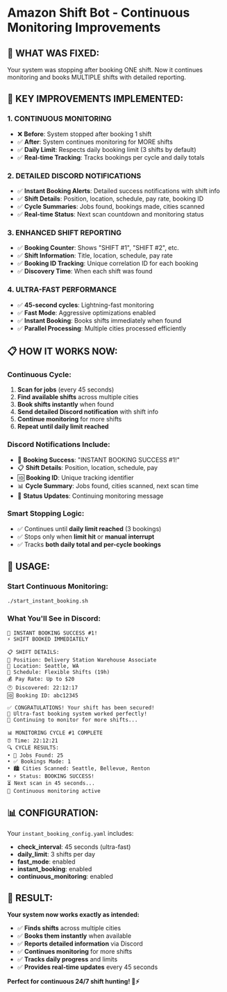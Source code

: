 # Amazon Shift Bot - Continuous Monitoring Improvements

## 🎯 **WHAT WAS FIXED:**

Your system was stopping after booking ONE shift. Now it continues monitoring and books MULTIPLE shifts with detailed reporting.

## 🚀 **KEY IMPROVEMENTS IMPLEMENTED:**

### 1. **CONTINUOUS MONITORING** 
- ❌ **Before**: System stopped after booking 1 shift
- ✅ **After**: System continues monitoring for MORE shifts
- ✅ **Daily Limit**: Respects daily booking limit (3 shifts by default)
- ✅ **Real-time Tracking**: Tracks bookings per cycle and daily totals

### 2. **DETAILED DISCORD NOTIFICATIONS**
- ✅ **Instant Booking Alerts**: Detailed success notifications with shift info
- ✅ **Shift Details**: Position, location, schedule, pay rate, booking ID
- ✅ **Cycle Summaries**: Jobs found, bookings made, cities scanned
- ✅ **Real-time Status**: Next scan countdown and monitoring status

### 3. **ENHANCED SHIFT REPORTING**
- ✅ **Booking Counter**: Shows "SHIFT #1", "SHIFT #2", etc.
- ✅ **Shift Information**: Title, location, schedule, pay rate
- ✅ **Booking ID Tracking**: Unique correlation ID for each booking
- ✅ **Discovery Time**: When each shift was found

### 4. **ULTRA-FAST PERFORMANCE**
- ✅ **45-second cycles**: Lightning-fast monitoring
- ✅ **Fast Mode**: Aggressive optimizations enabled
- ✅ **Instant Booking**: Books shifts immediately when found
- ✅ **Parallel Processing**: Multiple cities processed efficiently

## 📋 **HOW IT WORKS NOW:**

### **Continuous Cycle:**
1. **Scan for jobs** (every 45 seconds)
2. **Find available shifts** across multiple cities
3. **Book shifts instantly** when found
4. **Send detailed Discord notification** with shift info
5. **Continue monitoring** for more shifts
6. **Repeat until daily limit reached**

### **Discord Notifications Include:**
- 🎉 **Booking Success**: "INSTANT BOOKING SUCCESS #1!"
- 📋 **Shift Details**: Position, location, schedule, pay
- 🆔 **Booking ID**: Unique tracking identifier
- 📊 **Cycle Summary**: Jobs found, cities scanned, next scan time
- 🔄 **Status Updates**: Continuing monitoring message

### **Smart Stopping Logic:**
- ✅ Continues until **daily limit reached** (3 bookings)
- ✅ Stops only when **limit hit** or **manual interrupt**
- ✅ Tracks **both daily total and per-cycle bookings**

## 🎯 **USAGE:**

### **Start Continuous Monitoring:**
```bash
./start_instant_booking.sh
```

### **What You'll See in Discord:**
```
🎉 INSTANT BOOKING SUCCESS #1!
⚡ SHIFT BOOKED IMMEDIATELY

📋 SHIFT DETAILS:
🎯 Position: Delivery Station Warehouse Associate
📍 Location: Seattle, WA
📅 Schedule: Flexible Shifts (19h)
💰 Pay Rate: Up to $20
🕐 Discovered: 22:12:17
🆔 Booking ID: abc12345

✅ CONGRATULATIONS! Your shift has been secured!
🚀 Ultra-fast booking system worked perfectly!
🔄 Continuing to monitor for more shifts...

📊 MONITORING CYCLE #1 COMPLETE
⏰ Time: 22:12:21
🔍 CYCLE RESULTS:
• 🎯 Jobs Found: 25
• ✅ Bookings Made: 1
• 🏙️ Cities Scanned: Seattle, Bellevue, Renton
• ⚡ Status: BOOKING SUCCESS!
⏳ Next scan in 45 seconds...
🔄 Continuous monitoring active
```

## 📊 **CONFIGURATION:**

Your `instant_booking_config.yaml` includes:
- **check_interval**: 45 seconds (ultra-fast)
- **daily_limit**: 3 shifts per day
- **fast_mode**: enabled
- **instant_booking**: enabled
- **continuous_monitoring**: enabled

## 🎉 **RESULT:**

**Your system now works exactly as intended:**
- ✅ **Finds shifts** across multiple cities
- ✅ **Books them instantly** when available
- ✅ **Reports detailed information** via Discord
- ✅ **Continues monitoring** for more shifts
- ✅ **Tracks daily progress** and limits
- ✅ **Provides real-time updates** every 45 seconds

**Perfect for continuous 24/7 shift hunting! 🎯⚡**